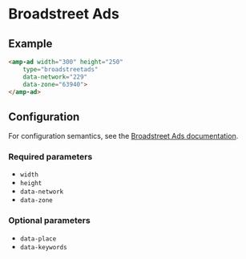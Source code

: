<!---
Copyright 2015 The AMP HTML Authors. All Rights Reserved.

Licensed under the Apache License, Version 2.0 (the "License");
you may not use this file except in compliance with the License.
You may obtain a copy of the License at

      http://www.apache.org/licenses/LICENSE-2.0

Unless required by applicable law or agreed to in writing, software
distributed under the License is distributed on an "AS-IS" BASIS,
WITHOUT WARRANTIES OR CONDITIONS OF ANY KIND, either express or implied.
See the License for the specific language governing permissions and
limitations under the License.
-->

# Broadstreet Ads

## Example

```html
<amp-ad width="300" height="250"
    type="broadstreetads"
    data-network="229"
    data-zone="63940">
</amp-ad>
```
## Configuration

For configuration semantics, see the [Broadstreet Ads documentation](https://information.broadstreetads.com/amp-configuration/).

### Required parameters

- `width`
- `height`
- `data-network`
- `data-zone`

### Optional parameters

- `data-place`
- `data-keywords`
